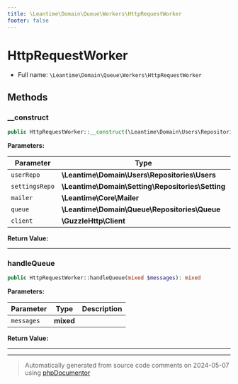 ```yaml
---
title: \Leantime\Domain\Queue\Workers\HttpRequestWorker
footer: false
---
```


# HttpRequestWorker





* Full name: `\Leantime\Domain\Queue\Workers\HttpRequestWorker`



## Methods

### __construct



```php
public HttpRequestWorker::__construct(\Leantime\Domain\Users\Repositories\Users $userRepo, \Leantime\Domain\Setting\Repositories\Setting $settingsRepo, \Leantime\Core\Mailer $mailer, \Leantime\Domain\Queue\Repositories\Queue $queue, \GuzzleHttp\Client $client): mixed
```








**Parameters:**

| Parameter | Type | Description |
|-----------|------|-------------|
| `userRepo` | **\Leantime\Domain\Users\Repositories\Users** |  |
| `settingsRepo` | **\Leantime\Domain\Setting\Repositories\Setting** |  |
| `mailer` | **\Leantime\Core\Mailer** |  |
| `queue` | **\Leantime\Domain\Queue\Repositories\Queue** |  |
| `client` | **\GuzzleHttp\Client** |  |


**Return Value:**





---
### handleQueue



```php
public HttpRequestWorker::handleQueue(mixed $messages): mixed
```








**Parameters:**

| Parameter | Type | Description |
|-----------|------|-------------|
| `messages` | **mixed** |  |


**Return Value:**





---


---
> Automatically generated from source code comments on 2024-05-07 using [phpDocumentor](http://www.phpdoc.org/)
